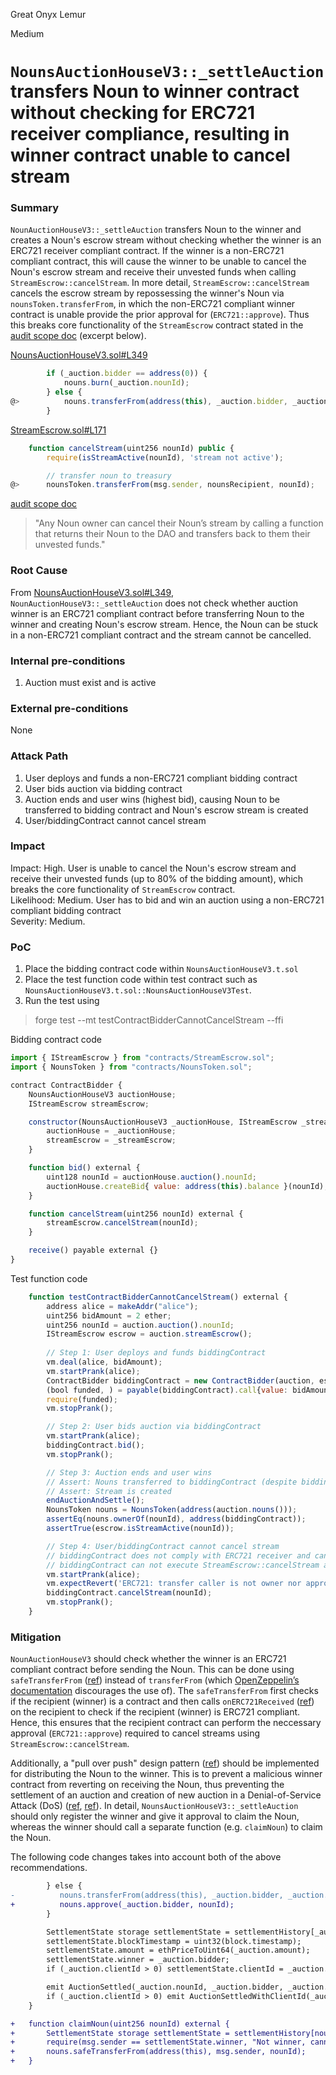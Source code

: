 Great Onyx Lemur

Medium

# `NounsAuctionHouseV3::_settleAuction` transfers Noun to winner contract without checking for ERC721 receiver compliance, resulting in winner contract unable to cancel stream

### Summary

`NounAuctionHouseV3::_settleAuction` transfers Noun to the winner and creates a Noun's escrow stream without checking whether the winner is an ERC721 receiver compliant contract. If the winner is a non-ERC721 compliant contract, this will cause the winner to be unable to cancel the Noun's escrow stream and receive their unvested funds when calling `StreamEscrow::cancelStream`. In more detail, `StreamEscrow::cancelStream` cancels the escrow stream by repossessing the winner's Noun via `nounsToken.transferFrom`, in which the non-ERC721 compliant winner contract is unable provide the prior approval for (`ERC721::approve`). Thus this breaks core functionality of the `StreamEscrow` contract stated in the [audit scope doc](https://docs.google.com/document/d/1gxLSkRQooJtcqMm3I86cOJpsnaObwEE5ergqkSl87kM/edit?usp=sharing) (excerpt below).

[NounsAuctionHouseV3.sol#L349](https://github.com/sherlock-audit/2024-11-nounsdao/blob/main/nouns-monorepo/packages/nouns-contracts/contracts/NounsAuctionHouseV3.sol#L349)
```javascript
        if (_auction.bidder == address(0)) {
            nouns.burn(_auction.nounId);
        } else {
@>          nouns.transferFrom(address(this), _auction.bidder, _auction.nounId);
        }
```

[StreamEscrow.sol#L171](https://github.com/sherlock-audit/2024-11-nounsdao/blob/main/nouns-monorepo/packages/nouns-contracts/contracts/StreamEscrow.sol#L171)
```javascript
    function cancelStream(uint256 nounId) public {
        require(isStreamActive(nounId), 'stream not active');

        // transfer noun to treasury
@>      nounsToken.transferFrom(msg.sender, nounsRecipient, nounId);
```

[audit scope doc](https://docs.google.com/document/d/1gxLSkRQooJtcqMm3I86cOJpsnaObwEE5ergqkSl87kM/edit?usp=sharing)
> "Any Noun owner can cancel their Noun’s stream by calling a function that returns their Noun to the DAO and transfers back to them their unvested funds." 

### Root Cause

From [NounsAuctionHouseV3.sol#L349](https://github.com/sherlock-audit/2024-11-nounsdao/blob/main/nouns-monorepo/packages/nouns-contracts/contracts/NounsAuctionHouseV3.sol#L349), `NounAuctionHouseV3::_settleAuction` does not check whether auction winner is an ERC721 compliant contract before transferring Noun to the winner and creating Noun's escrow stream. Hence, the Noun can be stuck in a non-ERC721 compliant contract and the stream cannot be cancelled.

### Internal pre-conditions

1. Auction must exist and is active

### External pre-conditions

None

### Attack Path

1. User deploys and funds a non-ERC721 compliant bidding contract
2. User bids auction via bidding contract
3. Auction ends and user wins (highest bid), causing Noun to be transferred to bidding contract and Noun's escrow stream is created
4. User/biddingContract cannot cancel stream

### Impact

Impact: High. User is unable to cancel the Noun's escrow stream and receive their unvested funds (up to 80% of the bidding amount), which breaks the core functionality of `StreamEscrow` contract. \
Likelihood: Medium. User has to bid and win an auction using a non-ERC721 compliant bidding contract  \
Severity: Medium. 

### PoC

1. Place the bidding contract code within `NounsAuctionHouseV3.t.sol`
2. Place the test function code within test contract such as `NounsAuctionHouseV3.t.sol::NounsAuctionHouseV3Test`. 
3. Run the test using
> forge test --mt testContractBidderCannotCancelStream --ffi

Bidding contract code
```javascript
import { IStreamEscrow } from "contracts/StreamEscrow.sol";
import { NounsToken } from "contracts/NounsToken.sol";

contract ContractBidder {
    NounsAuctionHouseV3 auctionHouse;
    IStreamEscrow streamEscrow;

    constructor(NounsAuctionHouseV3 _auctionHouse, IStreamEscrow _streamEscrow){
        auctionHouse = _auctionHouse;
        streamEscrow = _streamEscrow;
    }

    function bid() external {
        uint128 nounId = auctionHouse.auction().nounId;
        auctionHouse.createBid{ value: address(this).balance }(nounId);
    }

    function cancelStream(uint256 nounId) external {
        streamEscrow.cancelStream(nounId);
    }

    receive() payable external {}
}
```

Test function code
```javascript    
    function testContractBidderCannotCancelStream() external {
        address alice = makeAddr("alice");
        uint256 bidAmount = 2 ether;
        uint256 nounId = auction.auction().nounId;
        IStreamEscrow escrow = auction.streamEscrow();
        
        // Step 1: User deploys and funds biddingContract
        vm.deal(alice, bidAmount);
        vm.startPrank(alice);
        ContractBidder biddingContract = new ContractBidder(auction, escrow);
        (bool funded, ) = payable(biddingContract).call{value: bidAmount}("");
        require(funded);
        vm.stopPrank();

        // Step 2: User bids auction via biddingContract
        vm.startPrank(alice);
        biddingContract.bid();
        vm.stopPrank();

        // Step 3: Auction ends and user wins
        // Assert: Nouns transferred to biddingContract (despite biddingContract not complying with ERC721 receiver)
        // Assert: Stream is created
        endAuctionAndSettle();
        NounsToken nouns = NounsToken(address(auction.nouns()));
        assertEq(nouns.ownerOf(nounId), address(biddingContract));
        assertTrue(escrow.isStreamActive(nounId));

        // Step 4: User/biddingContract cannot cancel stream
        // biddingContract does not comply with ERC721 receiver and cannot execute ERC721::approve
        // biddingContract can not execute StreamEscrow::cancelStream as it requires ERC721::approve
        vm.startPrank(alice);
        vm.expectRevert('ERC721: transfer caller is not owner nor approved');
        biddingContract.cancelStream(nounId);
        vm.stopPrank();
    }
```

### Mitigation

`NounAuctionHouseV3` should check whether the winner is an ERC721 compliant contract before sending the Noun. This can be done using `safeTransferFrom` ([ref](https://docs.openzeppelin.com/contracts/2.x/api/token/erc721#ERC721-safeTransferFrom-address-address-uint256-bytes-)) instead of `transferFrom` (which [OpenZeppelin’s documentation](https://docs.openzeppelin.com/contracts/2.x/api/token/erc721#ERC721-transferFrom-address-address-uint256-) discourages the use of). The `safeTransferFrom` first checks if the recipient (winner) is a contract and then calls `onERC721Received` ([ref](https://docs.openzeppelin.com/contracts/2.x/api/token/erc721#IERC721Receiver)) on the recipient to check if the recipient (winner) is ERC721 compliant. Hence, this ensures that the recipient contract can perform the neccessary approval (`ERC721::approve`) required to cancel streams using `StreamEscrow::cancelStream`.

Additionally, a "pull over push" design pattern ([ref](https://fravoll.github.io/solidity-patterns/pull_over_push.html)) should be implemented for distributing the Noun to the winner. This is to prevent a malicious winner contract from reverting on receiving the Noun, thus preventing the settlement of an auction and creation of new auction in a Denial-of-Service Attack (DoS) ([ref](https://solodit.cyfrin.io/issues/h-06-owner-of-a-position-can-prevent-liquidation-due-to-the-onerc721received-callback-code4rena-revert-lend-revert-lend-git), [ref](https://solodit.cyfrin.io/issues/m-07-auction-winner-can-prevent-payments-via-safetransferfrom-callback-code4rena-nextgen-nextgen-git)). In detail, `NounsAuctionHouseV3::_settleAuction` should only register the winner and give it approval to claim the Noun, whereas the winner should call a separate function (e.g. `claimNoun`) to claim the Noun.

The following code changes takes into account both of the above recommendations.

```diff
        } else {
-          nouns.transferFrom(address(this), _auction.bidder, _auction.nounId);
+          nouns.approve(_auction.bidder, nounId);
        }

        SettlementState storage settlementState = settlementHistory[_auction.nounId];
        settlementState.blockTimestamp = uint32(block.timestamp);
        settlementState.amount = ethPriceToUint64(_auction.amount);
        settlementState.winner = _auction.bidder;
        if (_auction.clientId > 0) settlementState.clientId = _auction.clientId;

        emit AuctionSettled(_auction.nounId, _auction.bidder, _auction.amount);
        if (_auction.clientId > 0) emit AuctionSettledWithClientId(_auction.nounId, _auction.clientId);
    }

+   function claimNoun(uint256 nounId) external {
+       SettlementState storage settlementState = settlementHistory[nounId];
+       require(msg.sender == settlementState.winner, "Not winner, cannot claim");
+       nouns.safeTransferFrom(address(this), msg.sender, nounId);
+   }
```